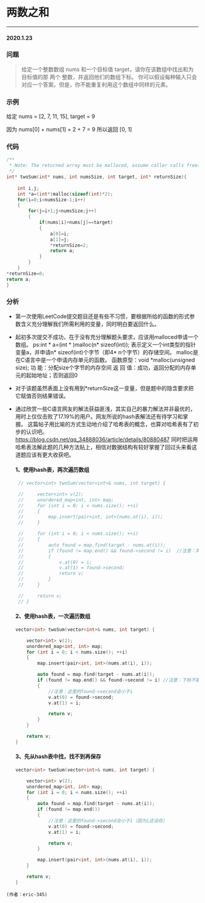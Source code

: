 # 两数之和
***
#### 2020.1.23

### 问题
>给定一个整数数组 nums 和一个目标值 target，请你在该数组中找出和为目标值的那 两个 整数，并返回他们的数组下标。
你可以假设每种输入只会对应一个答案。但是，你不能重复利用这个数组中同样的元素。

### 示例
给定 nums = [2, 7, 11, 15], target = 9

因为 nums[0] + nums[1] = 2 + 7 = 9
所以返回 [0, 1]

### 代码
```c
/**
 * Note: The returned array must be malloced, assume caller calls free().
 */
int* twoSum(int* nums, int numsSize, int target, int* returnSize){
    
    int i,j;
    int *a=(int*)malloc(sizeof(int)*2);
    for(i=0;i<numsSize-1;i++)
    {
        for(j=i+1;j<numsSize;j++)
        {
            if(nums[i]+nums[j]==target)
            {
                a[0]=i;
                a[1]=j;
                *returnSize=2;
                return a;
            }
        }
    }
*returnSize=0;
return a;
}
```

### 分析
 - 第一次使用LeetCode提交题目还是有些不习惯，要根据所给的函数的形式参数含义充分理解我们所需利用的变量，同时明白要返回什么。
 - 起初多次提交不成功，在于没有充分理解题头要求，应该用malloced申请一个数组。
   ps:int * a=(int * )malloc(n* sizeof(int)); 表示定义一个int类型的指针变量a，并申请n* sizeof(int)个字节（即4* n个字节）的存储空间。
   malloc是在C语言中是一个申请内存单元的函数。
   函数原型：void *malloc(unsigned size);
   功       能：分配size个字节的内存空间
   返 回  值：成功，返回分配的内存单元的起始地址；否则返回0
 - 对于该题虽然表面上没有用到*returnSize这一变量，但是题中的隐含要求把它赋值否则结果错误。
 - 通过欣赏一些C语言网友的解法获益匪浅，其实自己的暴力解法并非最优的，用时上仅仅击败了17.19%的用户。网友所说的hash表解法还有待学习和掌握。
   这篇帖子用比喻的方式生动地介绍了哈希表的概念，也算对哈希表有了初步的认识吧。https://blog.csdn.net/qq_34888036/article/details/80880487
   同时把运用哈希表法解此题的几种方法贴上，相信对数据结构有较好掌握了回过头来看这道题应该有更大收获吧。
   
   #### 1、使用hash表，两次遍历数组
   ```c
    // vector<int> twoSum(vector<int>& nums, int target) {

    //     vector<int> v(2);
    //     unordered_map<int, int> map;
    //     for (int i = 0; i < nums.size(); ++i)
    //     {
    //         map.insert(pair<int, int>(nums.at(i), i));
    //     }

    //     for (int i = 0; i < nums.size(); ++i)
    //     {
    //         auto found = map.find(target - nums.at(i));
    //         if (found != map.end() && found->second != i)  //注意：两个元素的下标不能相同  题目：你不能重复利用这个数组中同样的元素。
    //         {
    //             v.at(0) = i;
    //             v.at(1) = found->second;
    //             return v;
    //         }
    //     }

    //     return v;
    // }
    ```

    #### 2、使用hash表，一次遍历数组
    ```c
    vector<int> twoSum(vector<int>& nums, int target) {

        vector<int> v(2);
        unordered_map<int, int> map;
        for (int i = 0; i < nums.size(); ++i)
        {
            map.insert(pair<int, int>(nums.at(i), i));

            auto found = map.find(target - nums.at(i));
            if (found != map.end() && found->second != i) //注意：下标不能相同  题目：你不能重复利用这个数组中同样的元素。
            {
                //注意：这里的found->second会小于i
                v.at(0) = found->second;
                v.at(1) = i;

                return v;
            }
        }

        return v;
    }
    ```

    #### 3、先从hash表中找，找不到再保存
    ```c
    vector<int> twoSum(vector<int>& nums, int target) {

        vector<int> v(2);
        unordered_map<int, int> map;
        for (int i = 0; i < nums.size(); ++i)
        {
            auto found = map.find(target - nums.at(i));
            if (found != map.end())
            {
                //注意：这里的found->second会小于i（因为i还没存）
                v.at(0) = found->second;
                v.at(1) = i;

                return v;
            }

            map.insert(pair<int, int>(nums.at(i), i));
        }

        return v;
    }
```
(作者：eric-345)

